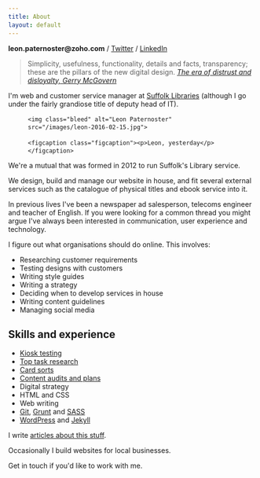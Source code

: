 ```yaml
---
title: About
layout: default
---
```


<p><strong>leon.paternoster@zoho.com</strong> / <a href="https://twitter.com/leonpaternoster">Twitter</a> / <a href="https://uk.linkedin.com/in/leonpaternoster">LinkedIn</a></p>

> Simplicity, usefulness, functionality, details and facts, transparency; these are the pillars of the new digital design. <cite><a href="http://www.gerrymcgovern.com/new-thinking/era-distrust-and-disloyalty">The era of distrust and disloyalty, Gerry McGovern</a></cite>

I'm web and customer service manager at <a href="http://suffolklibraries.co.uk">Suffolk Libraries</a> (although I go under the fairly grandiose title of deputy head of IT).

<figure class="figure">

    <img class="bleed" alt="Leon Paternoster" src="/images/leon-2016-02-15.jpg">

    <figcaption class="figcaption"><p>Leon, yesterday</p></figcaption>

</figure>

We're a mutual that was formed in 2012 to run Suffolk's Library service.

We design, build and manage our website in house, and fit several external services such as the catalogue of physical titles and ebook service into it.

In previous lives I've been a newspaper ad salesperson, telecoms engineer and teacher of English. If you were looking for a common thread you might argue I've always been interested in communication, user experience and technology.

I figure out what organisations should do online. This involves:

- Researching customer requirements
- Testing designs with customers
- Writing style guides
- Writing a strategy
- Deciding when to develop services in house
- Writing content guidelines
- Managing social media

## Skills and experience

- [Kiosk testing](http://www.nngroup.com/articles/why-you-only-need-to-test-with-5-users/)
- [Top task research](http://alistapart.com/article/what-really-matters-focusing-on-top-tasks)
- [Card sorts](http://www.usability.gov/how-to-and-tools/methods/card-sorting.html)
- [Content audits and plans](http://www.amazon.com/The-Web-Content-Strategists-Bible/dp/1441482628)
- Digital strategy
- HTML and CSS
- Web writing
- [Git](https://git-scm.com/), [Grunt](http://gruntjs.com/) and [SASS](http://sass-lang.com/)
- [WordPress](http://wordpress.org) and [Jekyll](http://jekyllrb.com)

I write [articles about this stuff](/blog/web).

Occasionally I build websites for local businesses.

Get in touch if you'd like to work with me.
